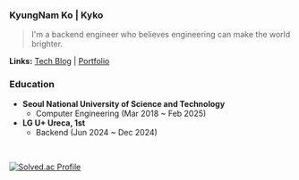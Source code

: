 <!--
![header](https://capsule-render.vercel.app/api?type=waving&color=timeGradient&text=&animation=twinkling&height=80)[![Typing SVG](https://readme-typing-svg.demolab.com?font=Alkatra&weight=500&size=45&duration=3500&pause=3&color=6994CDEE&center=false&vCenter=false&multiline=true&repeat=true&width=1000&height=100&lines=Welcome+to+Kyko's+GitHub!👋)](https://git.io/typing-svg)
-->

### KyungNam Ko | Kyko
<article class="markdown-body entry-content container-lg f5" itemprop="text"><blockquote>
<p dir="auto">I'm a backend engineer who believes engineering can make the world brighter.</p>
</blockquote>

**Links:** [Tech Blog](https://kyko.tistory.com/) | [Portfolio](https://kyko.notion.site/ENGINEERING-A-BETTER-WORLD-18ece16023fd80f89c32e14066aa226c?pvs=4)



### Education
- **Seoul National University of Science and Technology**
    - Computer Engineering (Mar 2018 ~ Feb 2025)
- **LG U+ Ureca, 1st**
    - Backend (Jun 2024 ~ Dec 2024)

<!--
## 👨‍💻 Project

|이름|설명|역할|비고|
|------|---|---|---|
|[놀멍](https://github.com/Nolmung/Nolmung-server)|강아지 동반 가능 시설 공유 플랫폼|백엔드, 기획|LG U+ URECA 최종융합 프로젝트, 우수상|
|[꾸미](https://github.com/ggumiggumi/ggumi-backend)|자녀 성향 파악 및 컨텐츠 추천 서비스|백엔드, 프론트엔드||
|[모여타](https://github.com/TeamFighting/MoyeoTa-Back)|실시간 택시 메이트 매칭 서비스|백엔드, 기획||
|[Festival Holic](https://github.com/FS-2023-FestivalHolic/FH-Server)|노원 수제 맥주 축제 전용 플랫폼|백엔드|노원구청 우수상|
|[STRecording](https://github.com/Solution-Challenge-stress-solution)|감정 및 스트레스 분석 일기 앱|백엔드 리드||
-->
<!--
## 📚 Tech Stack 📚
<div style="display:flex; flex-direction:row;">
    <img src="https://img.shields.io/badge/Java-007396?style=for-the-badge&logo=Java&logoColor=white"> 
    <img src="https://img.shields.io/badge/Spring Boot-6DB33F?style=for-the-badge&logo=spring boot&logoColor=white"> 
    <img src="https://img.shields.io/badge/mysql-4479A1?style=for-the-badge&logo=mysql&logoColor=white">
    <img src="https://img.shields.io/badge/AWS-232F3E?style=for-the-badge&logo=Amazon Web Services&logoColor=white"> 
    <img src="https://img.shields.io/badge/GCP-4285F4?style=for-the-badge&logo=Google Cloud&logoColor=blue">
    <br>
</div>
</div>
-->
<br>
<!--
![Kyko's GitHub stats](https://github-readme-stats.vercel.app/api?username=rhrudska987&include_all_commits=true&show_icons=true&theme=cobalt)
-->

[![Solved.ac Profile](http://mazassumnida.wtf/api/v2/generate_badge?boj=rhrudska987)](https://solved.ac/rhrudska987)

